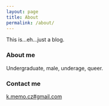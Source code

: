 ```yaml
---
layout: page
title: About
permalink: /about/
---
```


This is...eh...just a blog.

### About me

Undergraduate, male, underage, queer.

### Contact me

[k.memo.cz#gmail.com](mailto:k.memo.cz@gmail.com)
